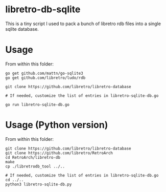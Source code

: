 # libretro-db-sqlite

This is a tiny script I used to pack a bunch of libretro rdb files into a single sqlite database.

# Usage

From within this folder:

```
go get github.com/mattn/go-sqlite3
go get github.com/libretro/ludo/rdb

git clone https://github.com/libretro/libretro-database

# If needed, customize the list of entries in libretro-sqlite-db.go

go run libretro-sqlite-db.go
```

# Usage (Python version)

From within this folder:

```
git clone https://github.com/libretro/libretro-database
git clone https://github.com/libretro/RetroArch
cd RetroArch/libretro-db
make
cp ./libretrodb_tool ../..

# If needed, customize the list of entries in libretro-sqlite-db.go
cd ../..
python3 libretro-sqlite-db.py
```
